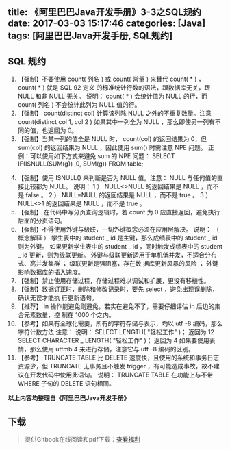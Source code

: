 title: 《阿里巴巴Java开发手册》3-3之SQL规约
date: 2017-03-03 15:17:46
categories: [Java]
tags: [阿里巴巴Java开发手册, SQL规约]
---

## SQL  规约

1. 【强制】不要使用 count( 列名 ) 或 count( 常量 ) 来替代 count( * ) ， count( * ) 就是 SQL 92 定义
   的标准统计行数的语法，跟数据库无关，跟 NULL 和非 NULL 无关。
   说明： count( * ) 会统计值为 NULL 的行，而 count( 列名 ) 不会统计此列为 NULL 值的行。
2. 【强制】 count(distinct col) 计算该列除 NULL 之外的不重复数量。注意  count(distinct
   col 1,  col 2 ) 如果其中一列全为 NULL ，那么即使另一列有不同的值，也返回为 0。
3. 【强制】当某一列的值全是 NULL 时， count(col) 的返回结果为 0，但 sum(col) 的返回结果为
   NULL ，因此使用 sum() 时需注意 NPE 问题。
   正例：可以使用如下方式来避免 sum 的 NPE 问题： SELECT IF(ISNULL(SUM(g)) ,0, SUM(g))
   FROM table;
   
<!-- more -->

4. 【强制】使用 ISNULL() 来判断是否为 NULL 值。注意： NULL 与任何值的直接比较都为 NULL。
   说明：
   1 ） NULL<>NULL 的返回结果是 NULL ，而不是 false 。
   2 ） NULL=NULL 的返回结果是 NULL ，而不是 true 。
   3 ） NULL<>1 的返回结果是 NULL ，而不是 true 。
5. 【强制】 在代码中写分页查询逻辑时，若 count 为 0 应直接返回，避免执行后面的分页语句。
6. 【强制】不得使用外键与级联，一切外键概念必须在应用层解决。
   说明： （ 概念解释 ） 学生表中的 student _ id 是主键，那么成绩表中的 student _ id 则为外键。
   如果更新学生表中的 student _ id ，同时触发成绩表中的 student _ id 更新，则为级联更新。
   外键与级联更新适用于单机低并发，不适合分布式、高并发集群 ； 级联更新是强阻塞，存在数
   据库更新风暴的风险 ； 外键影响数据库的插入速度。
7. 【强制】禁止使用存储过程，存储过程难以调试和扩展，更没有移植性。
8. 【强制】数据订正时，删除和修改记录时，要先 select ，避免出现误删除，确认无误才能执
   行更新语句。
9. 【推荐】 in 操作能避免则避免，若实在避免不了，需要仔细评估 in 后边的集合元素数量，控
   制在 1000 个之内。
10. 【参考】如果有全球化需要，所有的字符存储与表示，均以 utf -8 编码，那么字符计数方法
   注意：
   说明：
   SELECT LENGTH( "轻松工作" )； 返回为 12
   SELECT CHARACTER _ LENGTH( "轻松工作" )； 返回为 4
   如果要使用表情，那么使用 utfmb 4 来进行存储，注意它与 utf -8 编码的区别。
11. 【参考】  TRUNCATE TABLE 比  DELETE 速度快，且使用的系统和事务日志资源少，但 TRUNCATE
   无事务且不触发 trigger ，有可能造成事故，故不建议在开发代码中使用此语句。
   说明： TRUNCATE TABLE 在功能上与不带  WHERE 子句的  DELETE 语句相同。

**以上内容均整理自《阿里巴巴Java开发手册》**

## 下载

> 提供Gitbook在线阅读和pdf下载：[查看福利](https://www.gitbook.com/book/goghtsui/-java/details)